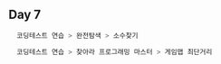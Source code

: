 ## Day 7

``` bash
  코딩테스트 연습 > 완전탐색 > 소수찾기
```

``` bash
  코딩테스트 연습 > 찾아라 프로그래밍 마스터 > 게임맵 최단거리
```
